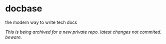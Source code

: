 # docbase
the modern way to write tech docs

*This is being archived for a new private repo. latest changes not commited. beware.*
